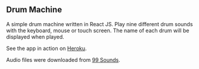 ## Drum Machine

A simple drum machine written in React JS. Play nine different drum sounds with the keyboard, mouse or touch screen. The name of each drum will be displayed when played. 

See the app in action on [Heroku](https://react-drum-machine.herokuapp.com/). 

Audio files were downloaded from [99 Sounds](http://99sounds.org/drum-samples/).